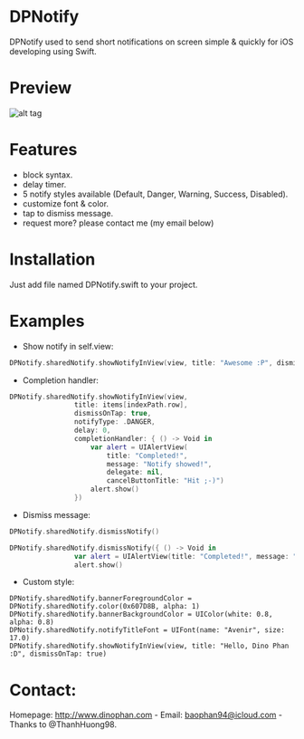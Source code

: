 # DPNotify
DPNotify used to send short notifications on screen simple &amp; quickly for iOS developing using Swift.

# Preview
![alt tag](https://github.com/dphans/DPNotify/blob/master/demo.gif)

# Features
- block syntax.
- delay timer.
- 5 notify styles available (Default, Danger, Warning, Success, Disabled).
- customize font & color.
- tap to dismiss message.
- request more? please contact me (my email below)

# Installation
Just add file named DPNotify.swift to your project.

# Examples

- Show notify in self.view:
``` swift
DPNotify.sharedNotify.showNotifyInView(view, title: "Awesome :P", dismissOnTap: true, notifyType: .DEFAULT)
```

- Completion handler:
``` swift
DPNotify.sharedNotify.showNotifyInView(view,
                title: items[indexPath.row],
                dismissOnTap: true,
                notifyType: .DANGER,
                delay: 0,
                completionHandler: { () -> Void in
                    var alert = UIAlertView(
                        title: "Completed!",
                        message: "Notify showed!",
                        delegate: nil,
                        cancelButtonTitle: "Hit ;-)")
                    alert.show()
                })
```

- Dismiss message:
``` swift
DPNotify.sharedNotify.dismissNotify()
```
``` swift
DPNotify.sharedNotify.dismissNotify({ () -> Void in
                var alert = UIAlertView(title: "Completed!", message: "Notify dismissed!", delegate: nil, cancelButtonTitle: "はい！")
                alert.show()
```

- Custom style:
``` swfit
DPNotify.sharedNotify.bannerForegroundColor = DPNotify.sharedNotify.color(0x607D8B, alpha: 1)
DPNotify.sharedNotify.bannerBackgroundColor = UIColor(white: 0.8, alpha: 0.8)
DPNotify.sharedNotify.notifyTitleFont = UIFont(name: "Avenir", size: 17.0)
DPNotify.sharedNotify.showNotifyInView(view, title: "Hello, Dino Phan :D", dismissOnTap: true)
```

# Contact:
Homepage: http://www.dinophan.com - Email: baophan94@icloud.com - Thanks to @ThanhHuong98.
